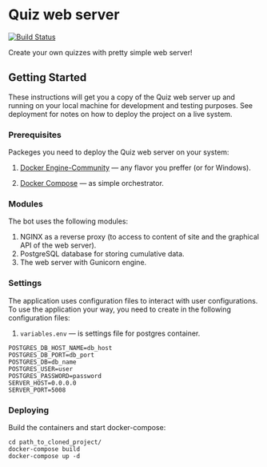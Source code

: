 # Quiz web server
[![Build Status](https://travis-ci.org/rustam-python/Questioner-Server.svg?branch=master)](https://travis-ci.org/rustam-python/Questioner-Server)

Create your own quizzes with pretty simple web server!

## Getting Started
These instructions will get you a copy of the Quiz web server up and running on your local machine for development and testing purposes. See deployment for notes on how to deploy the project on a live system.

### Prerequisites
Packeges you need to deploy the Quiz web server on your system:

1. [Docker Engine-Community](https://docs.docker.com/install/linux/docker-ce/centos/) — any flavor you preffer (or for Windows).

2. [Docker Compose](https://docs.docker.com/compose/install/) — as simple orchestrator.


### Modules
The bot uses the following modules:
1. NGINX as a reverse proxy (to access to content of site and the graphical API of the web server).
2. PostgreSQL database for storing cumulative data.
3. The web server with Gunicorn engine.

### Settings
The application uses configuration files to interact with user configurations. To use the application your way, you need to create in the following configuration files:
1. `variables.env` — is settings file for postgres container.

```
POSTGRES_DB_HOST_NAME=db_host
POSTGRES_DB_PORT=db_port
POSTGRES_DB=db_name
POSTGRES_USER=user
POSTGRES_PASSWORD=password
SERVER_HOST=0.0.0.0
SERVER_PORT=5008
```

### Deploying

Build the containers and start docker-compose:

```
cd path_to_cloned_project/
docker-compose build
docker-compose up -d
```
